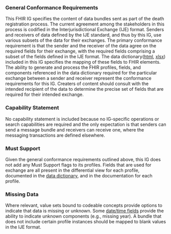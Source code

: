 ### General Conformance Requirements
This FHIR IG specifies the content of data bundles sent as part of the death registration process.
The current agreement among the stakeholders in this process is codified in the Interjurisdictional Exchange (IJE) format.
Senders and receivers of data defined by the IJE standard, and thus by this IG, use various subsets of the data for their exchanges.  The primary conformance requirement is that the sender and the receiver of the data agree on the required fields for their exchange, with the required fields comprising a subset of the fields defined in the IJE format.   The data dictionary([html](DeathRecordDataDictionary.html), [xlsx](IJE_File_Layouts_Version_2021_FHIR.xlsx)) included in this IG specifies the mapping of these fields to FHIR elements.  The ability to generate and process the FHIR profiles, fields, and components referenced in the data dictionary required for the particular exchange between a sender and receiver represent the conformance requirements for this IG.   Creaters of content should consult with the intended recipient of the data to determine the precise set of fields that are required for their intended exchange.

### Capability Statement
No capability statement is included because no IG-specific operations or search capabilities are required and the only expectation is that senders can send a message bundle and receivers can receive one, where the messaging transactions are defined elsewhere.

### Must Support
Given the general conformance requirements outlined above, this IG does not add any Must Support flags to its profiles.  Fields that are used for exchange are all present in the differential view for each profile, documented in the [data dictionary](DeathRecordDataDictionary.html), and in the documentation for each profile.

### Missing Data
Where relevant, value sets bound to codeable concepts provide options to indicate that data is missing or unknown.   Some [date/time fields](usage.html#partial-dates-and-times) provide the ability to indicate unknown components (e.g., missing year). A bundle that does not include certain profile instances should be mapped to blank values in the IJE format.
